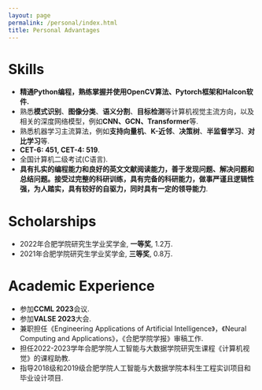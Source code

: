 ```yaml
---
layout: page
permalink: /personal/index.html
title: Personal Advantages
---
```


# Skills

- **精通Python编程，熟练掌握并使用OpenCV算法、Pytorch框架和Halcon软件.**
- 熟悉**模式识别**、**图像分类**、**语义分割**、**目标检测**等计算机视觉主流方向，以及相关的深度网络模型，例如**CNN、GCN、Transformer**等.
- 熟悉机器学习主流算法，例如**支持向量机**、**K-近邻**、**决策树**、**半监督学习**、**对比学习**等.
- **CET-6: 451, CET-4: 519**.
- 全国计算机二级考试(C语言).
- **具有扎实的编程能力和良好的英文文献阅读能力，善于发现问题、解决问题和总结问题。接受过完整的科研训练，具有完备的科研能力，做事严谨且逻辑性强，为人踏实，具有较好的自驱力，同时具有一定的领导能力**.

# Scholarships

- 2022年合肥学院研究生学业奖学金, **一等奖**, 1.2万.
- 2021年合肥学院研究生学业奖学金, **三等奖**, 0.8万.

# Academic Experience
- 参加**CCML 2023**会议.
- 参加**VALSE 2023**大会.
- 兼职担任《Engineering Applications of Artificial Intelligence》，《Neural Computing and Applications》，《合肥学院学报》审稿工作.
- 担任2022-2023学年合肥学院人工智能与大数据学院研究生课程《计算机视觉》的课程助教.
- 指导2018级和2019级合肥学院人工智能与大数据学院本科生工程实训项目和毕业设计项目.
